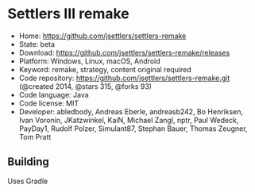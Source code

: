 # Settlers III remake

- Home: https://github.com/jsettlers/settlers-remake
- State: beta
- Download: https://github.com/jsettlers/settlers-remake/releases
- Platform: Windows, Linux, macOS, Android
- Keyword: remake, strategy, content original required
- Code repository: https://github.com/jsettlers/settlers-remake.git (@created 2014, @stars 315, @forks 93)
- Code language: Java
- Code license: MIT
- Developer: abledbody, Andreas Eberle, andreasb242, Bo Henriksen, Ivan Voronin, JKatzwinkel, KaiN, Michael Zangl, nptr, Paul Wedeck, PayDay1, Rudolf Polzer, Simulant87, Stephan Bauer, Thomas Zeugner, Tom Pratt

## Building

Uses Gradle

